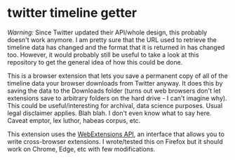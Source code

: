 twitter timeline getter
=======================

*Warning:* Since Twitter updated their API/whole design, this probably doesn't work anymore. I am pretty sure that the URL used to retrieve the timeline data 
has changed and the format that it is returned in has changed too. However, it would probably still be useful to take a look at this repository to get the 
general idea of how this could be done.

This is a browser extension that lets you save a permanent copy of all of the timeline data your browser downloads from Twitter anyway. It does this by saving 
the data to the Downloads folder (turns out web browsers don't let extensions save to arbitrary folders on the hard drive - I can't imagine why). This could be 
useful/interesting for archival, data science purposes. Usual legal disclaimer applies. Blah blah. I don't even know what to say here. Caveat emptor, lex 
luthor, habeas corpus, etc.

This extension uses the [WebExtensions API](https://developer.mozilla.org/en-US/docs/Mozilla/Add-ons/WebExtensions), an interface that allows you to write 
cross-browser extensions. I wrote/tested this on Firefox but it should work on Chrome, Edge, etc with few modifications.
